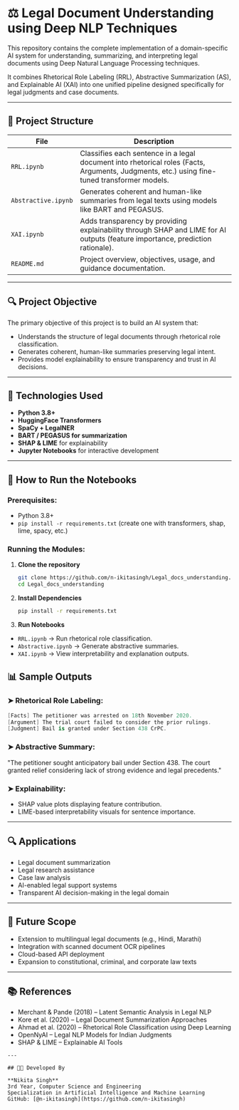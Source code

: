 # ⚖ Legal Document Understanding using Deep NLP Techniques

This repository contains the complete implementation of a domain-specific AI system for understanding, summarizing, and interpreting legal documents using Deep Natural Language Processing techniques.

It combines Rhetorical Role Labeling (RRL), Abstractive Summarization (AS), and Explainable AI (XAI) into one unified pipeline designed specifically for legal judgments and case documents.

---

## 📁 Project Structure

| File | Description |
|------|-------------|
| `RRL.ipynb` | Classifies each sentence in a legal document into rhetorical roles (Facts, Arguments, Judgments, etc.) using fine-tuned transformer models. |
| `Abstractive.ipynb` | Generates coherent and human-like summaries from legal texts using models like BART and PEGASUS. |
| `XAI.ipynb` | Adds transparency by providing explainability through SHAP and LIME for AI outputs (feature importance, prediction rationale). |
| `README.md` |  Project overview, objectives, usage, and guidance documentation. |

---

## 🔍 Project Objective

The primary objective of this project is to build an AI system that:
- Understands the structure of legal documents through rhetorical role classification.
- Generates coherent, human-like summaries preserving legal intent.
- Provides model explainability to ensure transparency and trust in AI decisions.

---

## 🧠 Technologies Used

- **Python 3.8+**
- **HuggingFace Transformers**
- **SpaCy + LegalNER**
- **BART / PEGASUS for summarization**
- **SHAP & LIME** for explainability
- **Jupyter Notebooks** for interactive development

---

## 🚀 How to Run the Notebooks

### Prerequisites:
- Python 3.8+
- `pip install -r requirements.txt` (create one with transformers, shap, lime, spacy, etc.)

### Running the Modules:
1. **Clone the repository**
   ```bash
   git clone https://github.com/n-ikitasingh/Legal_docs_understanding.git
   cd Legal_docs_understanding
2. **Install Dependencies**
   ```bash
   pip install -r requirements.txt
3. **Run Notebooks**
- `RRL.ipynb` → Run rhetorical role classification.
- `Abstractive.ipynb` → Generate abstractive summaries.
- `XAI.ipynb` → View interpretability and explanation outputs.

## 📊 Sample Outputs

### ➤ Rhetorical Role Labeling:
```csharp
[Facts] The petitioner was arrested on 18th November 2020.  
[Argument] The trial court failed to consider the prior rulings.  
[Judgment] Bail is granted under Section 438 CrPC.
```

### ➤ Abstractive Summary:
"The petitioner sought anticipatory bail under Section 438. The court granted relief considering lack of strong evidence and legal precedents."

### ➤ Explainability:
- SHAP value plots displaying feature contribution.
- LIME-based interpretability visuals for sentence importance.

---

## 🔍 Applications
- Legal document summarization
- Legal research assistance
- Case law analysis
- AI-enabled legal support systems
- Transparent AI decision-making in the legal domain

---

## 🔮 Future Scope
- Extension to multilingual legal documents (e.g., Hindi, Marathi)
- Integration with scanned document OCR pipelines
- Cloud-based API deployment
- Expansion to constitutional, criminal, and corporate law texts

---

## 📚 References
- Merchant & Pande (2018) – Latent Semantic Analysis in Legal NLP
- Kore et al. (2020) – Legal Document Summarization Approaches
- Ahmad et al. (2020) – Rhetorical Role Classification using Deep Learning
- OpenNyAI – Legal NLP Models for Indian Judgments
- SHAP & LIME – Explainable AI Tools
```
---

## 👩‍💻 Developed By

**Nikita Singh**  
3rd Year, Computer Science and Engineering  
Specialization in Artificial Intelligence and Machine Learning  
GitHub: [@n-ikitasingh](https://github.com/n-ikitasingh)
